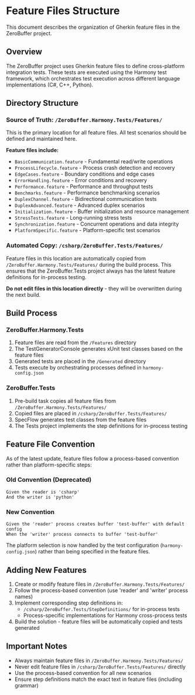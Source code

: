 # Feature Files Structure

This document describes the organization of Gherkin feature files in the ZeroBuffer project.

## Overview

The ZeroBuffer project uses Gherkin feature files to define cross-platform integration tests. These tests are executed using the Harmony test framework, which orchestrates test execution across different language implementations (C#, C++, Python).

## Directory Structure

### Source of Truth: `/ZeroBuffer.Harmony.Tests/Features/`

This is the primary location for all feature files. All test scenarios should be defined and maintained here.

**Feature files include:**
- `BasicCommunication.feature` - Fundamental read/write operations
- `ProcessLifecycle.feature` - Process crash detection and recovery
- `EdgeCases.feature` - Boundary conditions and edge cases
- `ErrorHandling.feature` - Error conditions and recovery
- `Performance.feature` - Performance and throughput tests
- `Benchmarks.feature` - Performance benchmarking scenarios
- `DuplexChannel.feature` - Bidirectional communication tests
- `DuplexAdvanced.feature` - Advanced duplex scenarios
- `Initialization.feature` - Buffer initialization and resource management
- `StressTests.feature` - Long-running stress tests
- `Synchronization.feature` - Concurrent operations and data integrity
- `PlatformSpecific.feature` - Platform-specific test scenarios

### Automated Copy: `/csharp/ZeroBuffer.Tests/Features/`

Feature files in this location are automatically copied from `/ZeroBuffer.Harmony.Tests/Features/` during the build process. This ensures that the ZeroBuffer.Tests project always has the latest feature definitions for in-process testing.

**Do not edit files in this location directly** - they will be overwritten during the next build.

## Build Process

### ZeroBuffer.Harmony.Tests

1. Feature files are read from the `/Features` directory
2. The TestGeneratorConsole generates xUnit test classes based on the feature files
3. Generated tests are placed in the `/Generated` directory
4. Tests execute by orchestrating processes defined in `harmony-config.json`

### ZeroBuffer.Tests

1. Pre-build task copies all feature files from `/ZeroBuffer.Harmony.Tests/Features/`
2. Copied files are placed in `/csharp/ZeroBuffer.Tests/Features/`
3. SpecFlow generates test classes from the feature files
4. The Tests project implements the step definitions for in-process testing

## Feature File Convention

As of the latest update, feature files follow a process-based convention rather than platform-specific steps:

### Old Convention (Deprecated)
```gherkin
Given the reader is 'csharp'
And the writer is 'python'
```

### New Convention
```gherkin
Given the 'reader' process creates buffer 'test-buffer' with default config
When the 'writer' process connects to buffer 'test-buffer'
```

The platform selection is now handled by the test configuration (`harmony-config.json`) rather than being specified in the feature files.

## Adding New Features

1. Create or modify feature files in `/ZeroBuffer.Harmony.Tests/Features/`
2. Follow the process-based convention (use 'reader' and 'writer' process names)
3. Implement corresponding step definitions in:
   - `/csharp/ZeroBuffer.Tests/StepDefinitions/` for in-process tests
   - Process-specific implementations for Harmony cross-process tests
4. Build the solution - feature files will be automatically copied and tests generated

## Important Notes

- Always maintain feature files in `/ZeroBuffer.Harmony.Tests/Features/`
- Never edit feature files in `/csharp/ZeroBuffer.Tests/Features/` directly
- Use the process-based convention for all new scenarios
- Ensure step definitions match the exact text in feature files (including grammar)